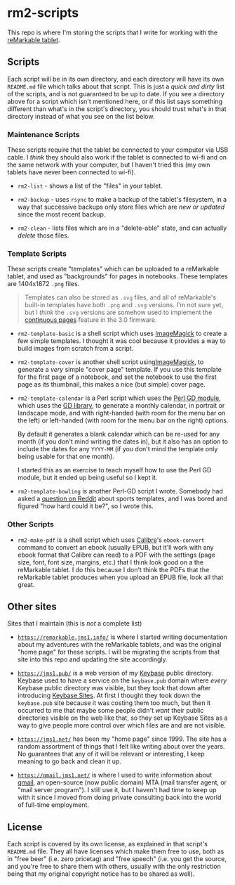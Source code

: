 # rm2-scripts

This repo is where I'm storing the scripts that I write for working with the [reMarkable tablet](https://remarkable.com/).

## Scripts

Each script will be in its own directory, and each directory will have its own `README.md` file which talks about that script. This is just a *quick and dirty* list of the scripts, and is not guaranteed to be up to date. If you see a directory above for a script which isn't mentioned here, or if this list says something different than what's in the script's directory, you should trust what's in that directory instead of what you see on the list below.

### Maintenance Scripts

These scripts require that the tablet be connected to your computer via USB cable. I *think* they should also work if the tablet is connected to wi-fi and on the same network with your computer, but I haven't tried this (my own tablets have never been connected to wi-fi).

* `rm2-list` - shows a list of the "files" in your tablet.

* `rm2-backup` - uses `rsync` to make a backup of the tablet's filesystem, in a way that successive backups only store files which are *new or updated* since the most recent backup.

* `rm2-clean` - lists files which are in a "delete-able" state, and can actually *delete* those files.

### Template Scripts

These scripts create "templates" which can be uploaded to a reMarkable tablet, and used as "backgrounds" for pages in notebooks. These templates are 1404x1872 `.png` files.

> Templates can also be stored as `.svg` files, and all of reMarkable's built-in templates have both `.png` and `.svg` versions. I'm not sure yet, but I *think* the `.svg` versions are somehow used to implement the [continuous pages](https://support.remarkable.com/s/article/How-to-use-continuous-pages) feature in the 3.0 firmware.

* `rm2-template-basic` is a shell script which uses [ImageMagick](https://imagemagick.org/) to create a few simple templates. I thought it was cool because it provides a way to build images from scratch from a script.

* `rm2-template-cover` is another shell script using[ImageMagick](https://imagemagick.org/), to generate a *very* simple "cover page" template. If you use this template for the first page of a notebook, and set the notebook to use the first page as its thumbnail, this makes a nice (but simple) cover page.

* `rm2-template-calendar` is a Perl script which uses the [Perl GD module](https://metacpan.org/pod/GD), which uses the [GD library](https://libgd.github.io/), to generate a monthly calendar, in portrait or landscape mode, and with right-handed (with room for the menu bar on the left) or left-handed (with room for the menu bar on the right) options.

    By default it generates a blank calendar which can be re-used for any month (if you don't mind writing the dates in), but it also has an option to include the dates for any `YYYY-MM` (if you don't mind the template only being usable for that one month).

    I started this as an exercise to teach myself how to use the Perl GD module, but it ended up being useful so I kept it.

* `rm2-template-bowling` is another Perl-GD script I wrote. Somebody had asked a [question on Reddit](https://www.reddit.com/r/RemarkableTablet/comments/15l3a9p/screen_protector_and_templates/) about sports templates, and I was bored and figured "how hard could it be?", so I wrote this.

### Other Scripts

* `rm2-make-pdf` is a shell script which uses [Calibre](https://calibre-ebook.org/)'s `ebook-convert` command to convert an ebook (usually EPUB, but it'll work with any ebook format that Calibre can read) to a PDF with the settings (page size, font, font size, margins, etc.) that I think look good on a the reMarkable tablet. I do this because I don't think the PDFs that the reMarkable tablet produces when you upload an EPUB file, look all that great.

## Other sites

Sites that I maintain (this is *not* a complete list)

* [`https://remarkable.jms1.info/`](https://remarkable.jms1.info/) is where I started writing documentation about my adventures with the reMarkable tablets, and was the original "home page" for these scripts. I will be migrating the scripts from that site into this repo and updating the site accordingly.

* [`https://jms1.pub/`](https://jms1.pub/) is a web version of my [Keybase](https://keybase.io/) public directory. Keybase used to have a service on the `keybase.pub` domain where *every* Keybase public directory was visible, but they took that down after introducing [Keybase Sites](https://book.keybase.io/sites). At first I thought they took down the `keybase.pub` site because it was costing them too much, but then it occurred to me that maybe some people didn't *want* their public directories visible on the web like that, so they set up Keybase Sites as a way to give people more control over which files are and are not visible.

* [`https://jms1.net/`](https://jms1.net) has been my "home page" since 1999. The site has a random assortment of things that I felt like writing about over the years. No guarantees that any of it will be relevant or interesting, I keep meaning to go back and clean it up.

* [`https://qmail.jms1.net/`](https://qmail.jms1.net/) is where I used to write information about [qmail](https://cr.yp.to/qmail.html), an open-source (now public domain) MTA (mail transfer agent, or "mail server program"). I still use it, but I haven't had time to keep up with it since I moved from doing private consulting back into the world of full-time employment.

## License

Each script is covered by its own license, as explained in that script's `README.md` file. They all have licenses which make them free to use, both as in "free beer" (i.e. zero pricetag) and "free speech" (i.e. you get the source, and you're free to share them with others, usually with the only restriction being that my original copyright notice has to be shared as well).

